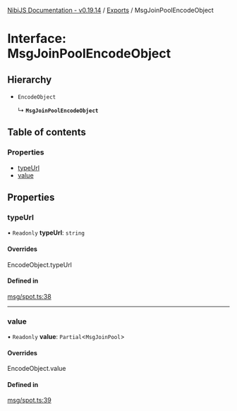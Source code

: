 [NibiJS Documentation - v0.19.14](../intro.md) / [Exports](../modules.md) / MsgJoinPoolEncodeObject

# Interface: MsgJoinPoolEncodeObject

## Hierarchy

- `EncodeObject`

  ↳ **`MsgJoinPoolEncodeObject`**

## Table of contents

### Properties

- [typeUrl](MsgJoinPoolEncodeObject.md#typeurl)
- [value](MsgJoinPoolEncodeObject.md#value)

## Properties

### typeUrl

• `Readonly` **typeUrl**: `string`

#### Overrides

EncodeObject.typeUrl

#### Defined in

[msg/spot.ts:38](https://github.com/NibiruChain/ts-sdk/blob/14e4ebf/packages/nibijs/src/msg/spot.ts#L38)

___

### value

• `Readonly` **value**: `Partial`<`MsgJoinPool`\>

#### Overrides

EncodeObject.value

#### Defined in

[msg/spot.ts:39](https://github.com/NibiruChain/ts-sdk/blob/14e4ebf/packages/nibijs/src/msg/spot.ts#L39)

